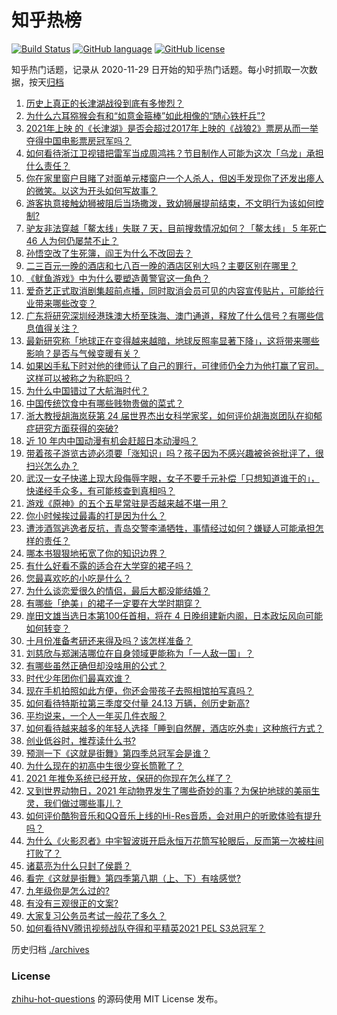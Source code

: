 # 知乎热榜
[![Build Status](https://github.com/ToWeLong/zhihu-hot-questions/workflows/CI/badge.svg)](https://github.com/ToWeLong/zhihu-hot-questions/actions)
[![GitHub language](https://img.shields.io/badge/language-golang-orange.svg)](https://golang.org/)
[![GitHub license](https://img.shields.io/github/license/ToWeLong/zhihu-hot-questions)](https://github.com/ToWeLong/zhihu-hot-questions/blob/main/LICENSE)

知乎热门话题，记录从 2020-11-29 日开始的知乎热门话题。每小时抓取一次数据，按天[归档](./archives)

<!-- BEGIN -->

1. [历史上真正的长津湖战役到底有多惨烈？](https://www.zhihu.com/question/489932096)
1. [为什么六耳猕猴会有和“如意金箍棒”如此相像的“随心铁杆兵”?](https://www.zhihu.com/question/36827686)
1. [2021年上映 的《长津湖》是否会超过2017年上映的《战狼2》票房从而一举夺得中国电影票房冠军吗？](https://www.zhihu.com/question/471791736)
1. [如何看待浙江卫视错把雷军当成周鸿祎？节目制作人可能为这次「乌龙」承担什么责任？](https://www.zhihu.com/question/490382852)
1. [你在家里窗户目睹了对面单元楼窗户一个人杀人，但凶手发现你了还发出瘆人的微笑。以这为开头如何写故事？](https://www.zhihu.com/question/467581606)
1. [游客执意接触幼狮被阻后当场撒泼，致幼狮展提前结束，不文明行为该如何控制?](https://www.zhihu.com/question/490306746)
1. [驴友非法穿越「鳌太线」失联 7 天，目前搜救情况如何？「鳌太线」 5 年死亡 46 人为何仍屡禁不止？](https://www.zhihu.com/question/490412697)
1. [孙悟空改了生死簿，阎王为什么不改回去？](https://www.zhihu.com/question/444695125)
1. [二三百元一晚的酒店和七八百一晚的酒店区别大吗？主要区别在哪里？](https://www.zhihu.com/question/486503426)
1. [《鱿鱼游戏》中为什么要塑造黄警官这一角色？](https://www.zhihu.com/question/489041280)
1. [爱奇艺正式取消剧集超前点播，同时取消会员可见的内容宣传贴片，可能给行业带来哪些改变？](https://www.zhihu.com/question/490544847)
1. [广东将研究深圳经港珠澳大桥至珠海、澳门通道，释放了什么信号？有哪些信息值得关注？](https://www.zhihu.com/question/490421821)
1. [最新研究称「地球正在变得越来越暗，地球反照率显著下降」，这将带来哪些影响？是否与气候变暖有关？](https://www.zhihu.com/question/490238218)
1. [如果凶手私下时对他的律师认了自己的罪行，可律师仍全力为他打赢了官司。这样可以被称之为称职吗？](https://www.zhihu.com/question/471281291)
1. [为什么中国错过了大航海时代？](https://www.zhihu.com/question/349684564)
1. [中国传统饮食中有哪些贱物贵做的菜式？](https://www.zhihu.com/question/489451884)
1. [浙大教授胡海岚获第 24 届世界杰出女科学家奖，如何评价胡海岚团队在抑郁症研究方面获得的突破?](https://www.zhihu.com/question/267492786)
1. [近 10 年内中国动漫有机会赶超日本动漫吗？](https://www.zhihu.com/question/480368116)
1. [带着孩子游览古迹必须要「涨知识」吗？孩子因为不感兴趣被爸爸批评了，很扫兴怎么办？](https://www.zhihu.com/question/489761091)
1. [武汉一女子快递上现大段侮辱字眼，女子不要千元补偿「只想知道谁干的」，快递经手众多，有可能核查到真相吗？](https://www.zhihu.com/question/490408648)
1. [游戏《原神》的五个五星常驻是否越来越不堪一用？](https://www.zhihu.com/question/487040414)
1. [你小时候挨过最毒的打是因为什么？](https://www.zhihu.com/question/387847644)
1. [遭涉酒驾逃逸者反抗，青岛交警李涌牺牲，事情经过如何？嫌疑人可能承担怎样的责任？](https://www.zhihu.com/question/490541078)
1. [哪本书狠狠地拓宽了你的知识边界？](https://www.zhihu.com/question/484187638)
1. [有什么好看不露的适合在大学穿的裙子吗？](https://www.zhihu.com/question/467046196)
1. [您最喜欢吃的小吃是什么？](https://www.zhihu.com/question/349035638)
1. [为什么谈恋爱很久的情侣，最后大都没能结婚？](https://www.zhihu.com/question/461388898)
1. [有哪些「绝美」的裙子一定要在大学时期穿？](https://www.zhihu.com/question/467045821)
1. [岸田文雄当选日本第100任首相，将在 4 日晚组建新内阁，日本政坛风向可能如何转变？](https://www.zhihu.com/question/489740355)
1. [十月份准备考研还来得及吗？该怎样准备？](https://www.zhihu.com/question/488673456)
1. [刘慈欣与郑渊洁哪位在自身领域更能称为「一人敌一国」？](https://www.zhihu.com/question/488099542)
1. [有哪些虽然正确但却没啥用的公式？](https://www.zhihu.com/question/321122782)
1. [时代少年团你们最喜欢谁？](https://www.zhihu.com/question/478805669)
1. [现在手机拍照如此方便，你还会带孩子去照相馆拍写真吗？](https://www.zhihu.com/question/489730921)
1. [如何看待特斯拉第三季度交付量 24.13 万辆，创历史新高?](https://www.zhihu.com/question/490363949)
1. [平均说来，一个人一年买几件衣服？](https://www.zhihu.com/question/51327911)
1. [如何看待越来越多的年轻人选择「睡到自然醒，酒店吃外卖」这种旅行方式？](https://www.zhihu.com/question/439200189)
1. [创业低谷时，推荐读什么书?](https://www.zhihu.com/question/485144525)
1. [预测一下《这就是街舞》第四季总冠军会是谁？](https://www.zhihu.com/question/481652337)
1. [为什么现在的初高中生很少穿长筒靴了？](https://www.zhihu.com/question/366867822)
1. [2021 年推免系统已经开放，保研的你现在怎么样了？](https://www.zhihu.com/question/489663835)
1. [又到世界动物日，2021 年动物界发生了哪些奇妙的事？为保护地球的美丽生灵，我们做过哪些事儿？](https://www.zhihu.com/question/490378669)
1. [如何评价酷狗音乐和QQ音乐上线的Hi-Res音质，会对用户的听歌体验有提升吗？](https://www.zhihu.com/question/490259401)
1. [为什么《火影忍者》中宇智波斑开启永恒万花筒写轮眼后，反而第一次被柱间打败了？](https://www.zhihu.com/question/488795749)
1. [诸葛亮为什么只封了侯爵？](https://www.zhihu.com/question/39029997)
1. [看完《这就是街舞》第四季第八期（上、下）有啥感觉?](https://www.zhihu.com/question/490352843)
1. [九年级你是怎么过的?](https://www.zhihu.com/question/488147883)
1. [有没有三观很正的文案?](https://www.zhihu.com/question/465646312)
1. [大家复习公务员考试一般花了多久？](https://www.zhihu.com/question/276093624)
1. [如何看待NV腾讯视频战队夺得和平精英2021 PEL S3总冠军？](https://www.zhihu.com/question/490484582)

<!-- END -->

历史归档 [./archives](./archives)


### License
[zhihu-hot-questions](https://github.com/towelong/zhihu-hot-questions) 的源码使用 MIT License 发布。